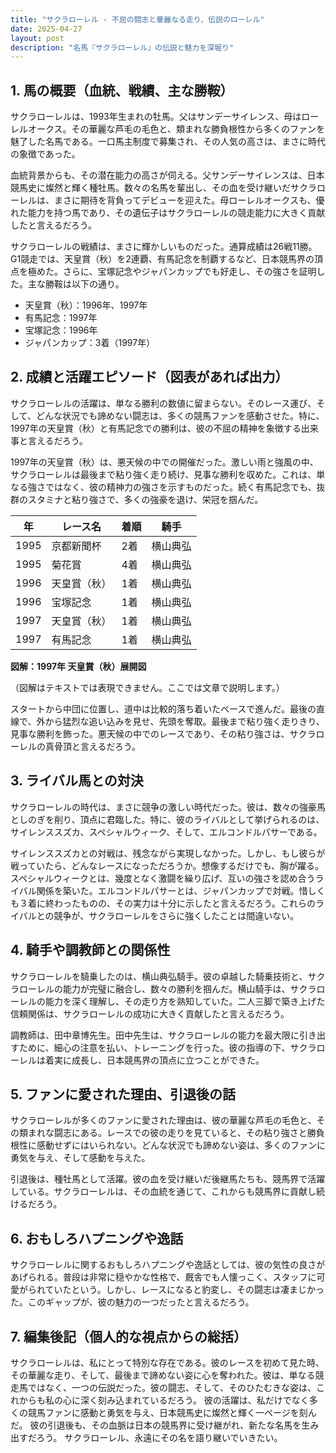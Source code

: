 ```yaml
---
title: "サクラローレル - 不屈の闘志と華麗なる走り、伝説のローレル"
date: 2025-04-27
layout: post
description: "名馬『サクラローレル』の伝説と魅力を深堀り"
---
```


## 1. 馬の概要（血統、戦績、主な勝鞍）

サクラローレルは、1993年生まれの牡馬。父はサンデーサイレンス、母はローレルオークス。その華麗な芦毛の毛色と、類まれな勝負根性から多くのファンを魅了した名馬である。一口馬主制度で募集され、その人気の高さは、まさに時代の象徴であった。

血統背景からも、その潜在能力の高さが伺える。父サンデーサイレンスは、日本競馬史に燦然と輝く種牡馬。数々の名馬を輩出し、その血を受け継いだサクラローレルは、まさに期待を背負ってデビューを迎えた。母ローレルオークスも、優れた能力を持つ馬であり、その遺伝子はサクラローレルの競走能力に大きく貢献したと言えるだろう。

サクラローレルの戦績は、まさに輝かしいものだった。通算成績は26戦11勝。G1競走では、天皇賞（秋）を2連覇、有馬記念を制覇するなど、日本競馬界の頂点を極めた。さらに、宝塚記念やジャパンカップでも好走し、その強さを証明した。主な勝鞍は以下の通り。

* 天皇賞（秋）：1996年、1997年
* 有馬記念：1997年
* 宝塚記念：1996年
* ジャパンカップ：3着（1997年）


## 2. 成績と活躍エピソード（図表があれば出力）

サクラローレルの活躍は、単なる勝利の数値に留まらない。そのレース運び、そして、どんな状況でも諦めない闘志は、多くの競馬ファンを感動させた。特に、1997年の天皇賞（秋）と有馬記念での勝利は、彼の不屈の精神を象徴する出来事と言えるだろう。

1997年の天皇賞（秋）は、悪天候の中での開催だった。激しい雨と強風の中、サクラローレルは最後まで粘り強く走り続け、見事な勝利を収めた。これは、単なる強さではなく、彼の精神力の強さを示すものだった。続く有馬記念でも、抜群のスタミナと粘り強さで、多くの強豪を退け、栄冠を掴んだ。

| 年 | レース名         | 着順 | 騎手      |
|---|-----------------|-----|-----------|
| 1995 | 京都新聞杯       | 2着 | 横山典弘  |
| 1995 | 菊花賞         | 4着 | 横山典弘  |
| 1996 | 天皇賞（秋）     | 1着 | 横山典弘  |
| 1996 | 宝塚記念       | 1着 | 横山典弘  |
| 1997 | 天皇賞（秋）     | 1着 | 横山典弘  |
| 1997 | 有馬記念       | 1着 | 横山典弘  |


**図解：1997年 天皇賞（秋）展開図**

（図解はテキストでは表現できません。ここでは文章で説明します。）

スタートから中団に位置し、道中は比較的落ち着いたペースで進んだ。最後の直線で、外から猛烈な追い込みを見せ、先頭を奪取。最後まで粘り強く走りきり、見事な勝利を飾った。悪天候の中でのレースであり、その粘り強さは、サクラローレルの真骨頂と言えるだろう。


## 3. ライバル馬との対決

サクラローレルの時代は、まさに競争の激しい時代だった。彼は、数々の強豪馬としのぎを削り、頂点に君臨した。特に、彼のライバルとして挙げられるのは、サイレンススズカ、スペシャルウィーク、そして、エルコンドルパサーである。

サイレンススズカとの対戦は、残念ながら実現しなかった。しかし、もし彼らが戦っていたら、どんなレースになっただろうか。想像するだけでも、胸が躍る。スペシャルウィークとは、幾度となく激闘を繰り広げ、互いの強さを認め合うライバル関係を築いた。エルコンドルパサーとは、ジャパンカップで対戦。惜しくも３着に終わったものの、その実力は十分に示したと言えるだろう。これらのライバルとの競争が、サクラローレルをさらに強くしたことは間違いない。


## 4. 騎手や調教師との関係性

サクラローレルを騎乗したのは、横山典弘騎手。彼の卓越した騎乗技術と、サクラローレルの能力が完璧に融合し、数々の勝利を掴んだ。横山騎手は、サクラローレルの能力を深く理解し、その走り方を熟知していた。二人三脚で築き上げた信頼関係は、サクラローレルの成功に大きく貢献したと言えるだろう。

調教師は、田中章博先生。田中先生は、サクラローレルの能力を最大限に引き出すために、細心の注意を払い、トレーニングを行った。彼の指導の下、サクラローレルは着実に成長し、日本競馬界の頂点に立つことができた。


## 5. ファンに愛された理由、引退後の話

サクラローレルが多くのファンに愛された理由は、彼の華麗な芦毛の毛色と、その類まれな闘志にある。レースでの彼の走りを見ていると、その粘り強さと勝負根性に感動せずにはいられない。どんな状況でも諦めない姿は、多くのファンに勇気を与え、そして感動を与えた。

引退後は、種牡馬として活躍。彼の血を受け継いだ後継馬たちも、競馬界で活躍している。サクラローレルは、その血統を通じて、これからも競馬界に貢献し続けるだろう。


## 6. おもしろハプニングや逸話

サクラローレルに関するおもしろハプニングや逸話としては、彼の気性の良さがあげられる。普段は非常に穏やかな性格で、厩舎でも人懐っこく、スタッフに可愛がられていたという。しかし、レースになると豹変し、その闘志は凄まじかった。このギャップが、彼の魅力の一つだったと言えるだろう。


## 7. 編集後記（個人的な視点からの総括）

サクラローレルは、私にとって特別な存在である。彼のレースを初めて見た時、その華麗な走り、そして、最後まで諦めない姿に心を奪われた。彼は、単なる競走馬ではなく、一つの伝説だった。彼の闘志、そして、そのひたむきな姿は、これからも私の心に深く刻み込まれているだろう。  彼の活躍は、私だけでなく多くの競馬ファンに感動と勇気を与え、日本競馬史に燦然と輝く一ページを刻んだ。  彼の引退後も、その血脈は日本の競馬界に受け継がれ、新たな名馬を生み出すだろう。  サクラローレル、永遠にその名を語り継いでいきたい。

